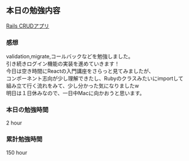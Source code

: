 ## 本日の勉強内容

[Rails CRUDアプリ](https://github.com/tomoropy/task-leaf/)


### 感想

validation,migrate,コールバックなどを勉強しました。  
引き続きログイン機能の実装を進めていきます！  
今日は空き時間にReactの入門講座をさらっと見てみましたが、  
コンポーネント志向が少し理解できたし、Rubyのクラスみたいにimportして  
組み立て行く流れをみて、少し分かった気になりましたw  
明日は１日休みなので、一日中Macに向かおうと思います。  

### 本日の勉強時間

2 hour

### 累計勉強時間

150 hour
